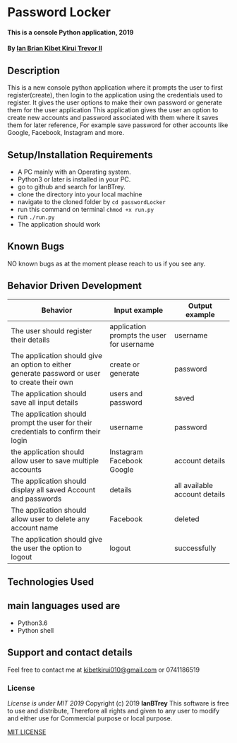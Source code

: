 # Password Locker
#### This is a console Python application, 2019
#### By **[Ian Brian Kibet Kirui Trevor II](https://github.com/IanBTrey)**
## Description
This is a new console python application where it prompts the user to first register(create), then login to the application using the credentials used to register. It gives the user options to make their own password or generate them for the user application
This application gives the user an option to create new accounts and password associated with them where it saves them for later reference, For example save password for other accounts like Google, Facebook, Instagram and more.
## Setup/Installation Requirements
* A PC mainly with an Operating system.
* Python3 or later is installed in your PC.
* go to github and search for IanBTrey.
* clone the directory into your local machine
* navigate to the cloned folder by `cd passwordLocker`
* run this command on terminal `chmod +x run.py`
* run `./run.py`
* The application should work
## Known Bugs
NO known bugs as at the moment please reach to us if you see any.
## Behavior Driven Development

| __Behavior__  | __Input example__ | __Output example__ |
| ------------- | ----------------- | ------------------ |
| The user should register their details  | application prompts the user for username   | username |
| The application should give an option to either generate password or user to create their own  | create or generate  | password |
| The application should save all input details | users and password | saved |
| The application should prompt the user for their credentials to confirm their login | username|password | access granted |
| the application should allow user to save multiple accounts | Instagram Facebook Google | account details |
| The application should display all saved Account and passwords   | details | all available account details |
| The application should allow user to delete any account name | Facebook | deleted |
| The application should give the user the option to logout | logout | successfully |

## Technologies Used
## main languages used are
* Python3.6
* Python shell
## Support and contact details
Feel free to contact me at kibetkirui010@gmail.com or 0741186519
### License
*License is under MIT 2019*
Copyright (c) 2019 **IanBTrey**
This software is free to use and distribute, Therefore all rights and given to any user to modify and either use for Commercial purpose or local purpose.

[MIT LICENSE](./LICENSE)
